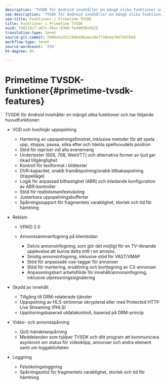 ```yaml
---
description: 'TVSDK för Android innehåller en mängd olika funktioner och har följande huvudfunktioner '
seo-description: 'TVSDK för Android innehåller en mängd olika funktioner och har följande huvudfunktioner '
seo-title: Funktioner i Primetime TVSDK
title: Funktioner i Primetime TVSDK
uuid: 7a9218c7-a67c-49ac-83b0-fe40650a3625
translation-type: tm+mt
source-git-commit: 5908e5a3521966496aeec0ef730e4a704fddfb68
workflow-type: tm+mt
source-wordcount: '254'
ht-degree: 0%

---
```



# Primetime TVSDK-funktioner{#primetime-tvsdk-features}

TVSDK för Android innehåller en mängd olika funktioner och har följande huvudfunktioner:

* VOD och live/linjär uppspelning

   * Hantering av uppspelningsfönstret, inklusive metoder för att spela upp, stoppa, pausa, söka efter och hämta spelhuvudets position
   * Stöd för repriser vid alla evenemang
   * Undertexter (608, 708, WebVTT) och alternativa former av ljud ger ökad tillgänglighet
   * Kontroll för textformat i bildtexter
   * DVR-kapacitet, snabb framåtspolning/snabb tillbakaspolning (trippelläge)
   * Logik för anpassad bithastighet (ABR) och inledande konfiguration av ABR-kontroller
   * Stöd för realtidsmanifestväxling
   * Justerbara uppspelningsbuffertar
   * Spårningssupport för fragmentets varaktighet, storlek och tid för hämtning

* Reklam

   * VPAID 2.0
   * Annonssammanfogning på klientsidan

      * Delvis annonsinfogning, som gör det möjligt för en TV-liknande upplevelse att kunna delta mitt i en annons.
      * Smidig annonsinfogning, inklusive stöd för VAST/VMAP
      * Stöd för anpassade cue-taggar för annonser
      * Stöd för markering, ersättning och borttagning av C3-annonser
      * Anpassningsbart arbetsflöde för innehåll/annonsinfogning, inklusive utpressningssignalering

* Skydd av innehåll

   * Tillgång till DRM-relaterade tjänster
   * Uppspelning av HLS-strömmar okrypterat eller med Protected HTTP Live Streaming (PHLS)
   * Upplösningsbaserad utdatakontroll, baserad på DRM-princip

* Video- och annonsspårning

   * QoS-händelsespårning
   * Meddelanden som hjälper TVSDK och ditt program att kommunicera asynkront om status för videoklipp, annonser och andra element samt om loggaktiviteten

* Loggning

   * Felsökningsloggning
   * Spårningsstöd för fragmentets varaktighet, storlek och tid för hämtning

